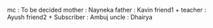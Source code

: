 mc			: To be decided
mother			: Nayneka
father			: Kavin
friend1 + teacher	: Ayush
friend2 + Subscriber	: Ambuj
uncle			: Dhairya
